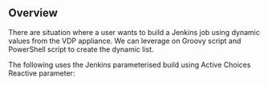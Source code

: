 ## Overview

There are situation where a user wants to build a Jenkins job using dynamic values from the VDP appliance. We can leverage on Groovy script and PowerShell script to create the dynamic list.

The following uses the Jenkins parameterised build using Active Choices Reactive parameter:
